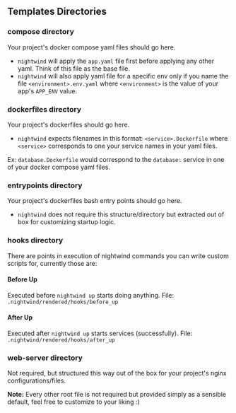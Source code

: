 ## Templates Directories

### compose directory

Your project's docker compose yaml files should go here.


- `nightwind` will apply the `app.yaml` file first before applying any other yaml. Think of this file as the base file.
- `nightwind` will also apply yaml file for a specific env only if you name the file `<environment>.env.yaml` where `<environment>` is the value of your app's `APP_ENV` value.

### dockerfiles directory

Your project's dockerfiles should go here.

- `nightwind` expects filenames in this format: `<service>.Dockerfile` where `<service>` corresponds to one your service names in your yaml files. 

Ex: `database.Dockerfile` would correspond to the `database:` service in one of your docker compose yaml files.


### entrypoints directory

Your project's dockerfiles bash entry points should go here. 

- `nightwind` does not require this structure/directory but extracted out of box for customizing startup logic.


### hooks directory

There are points in execution of nightwind commands you can write custom scripts for, currently those are:

#### Before Up

Executed before `nightwind up` starts doing anything. File: `.nightwind/rendered/hooks/before_up`

#### After Up

Executed after `nightwind up` starts services (successfully). File: `.nightwind/rendered/hooks/after_up`



### web-server directory

Not required, but structured this way out of the box for your project's nginx configurations/files.



**Note:** Every other root file is not required but provided simply as a sensible default, feel free to customize to your liking :) 
